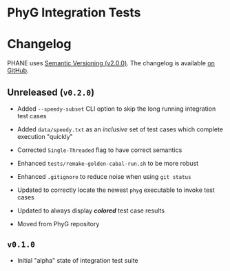 PhyG Integration Tests
=======================

# Changelog

PHANE uses [Semantic Versioning (v2.0.0)][SemVer-URI].
The changelog is available [on GitHub][GitHub-Changelog].


## Unreleased (`v0.2.0`)

  * Added `--speedy-subset` CLI option to skip the long running integration test cases

  * Added `data/speedy.txt` as an *inclusive* set of test cases which complete execution "quickly"

  * Corrected `Single-Threaded` flag to have correct semantics

  * Enhanced `tests/remake-golden-cabal-run.sh` to be more robust

  * Enhanced `.gitignore` to reduce noise when using `git status`

  * Updated to correctly locate the newest `phyg` executable to invoke test cases

  * Updated to always display ***colored*** test case results

  * Moved from PhyG repository


## `v0.1.0`

  * Initial "alpha" state of integration test suite


[GitHub-Changelog]: https://github.com/AMNH/PhyG-Integration-Tests/Changelog.md
[SemVer-URI]: https://semver.org/spec/v2.0.0.html
